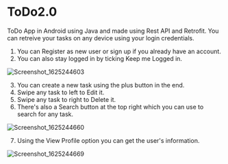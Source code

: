 # ToDo2.0

ToDo App in Android using Java and made using Rest API and Retrofit.
You can retreive your tasks on any device using your login credentials.

1. You can Register as new user or sign up if you already have an account.
2. You can also stay logged in by ticking Keep me Logged in.

![Screenshot_1625244603](https://user-images.githubusercontent.com/84968175/124306426-028ea180-db84-11eb-8b90-eaf503af9a13.png)

3. You can create a new task using the plus button in the end.
4. Swipe any task to left to Edit it.
5. Swipe any task to right to Delete it.
6. There's also a Search button at the top right which you can use to search for any task.

![Screenshot_1625244660](https://user-images.githubusercontent.com/84968175/124306738-70d36400-db84-11eb-882a-1ae2ef030ea0.png)

7. Using the View Profile option you can get the user's information.

![Screenshot_1625244669](https://user-images.githubusercontent.com/84968175/124306784-82b50700-db84-11eb-857c-a0cb04b0c395.png)
